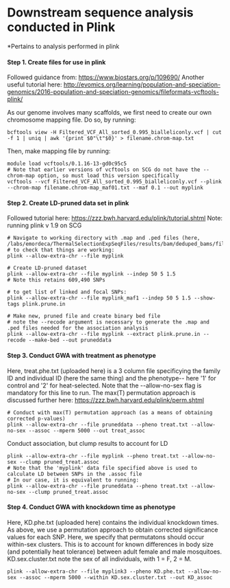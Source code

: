 # Downstream sequence analysis conducted in Plink
*Pertains to analysis performed in plink  


#### Step 1. Create files for use in plink 
Followed guidance from: https://www.biostars.org/p/109690/ 
Another useful tutorial here: http://evomics.org/learning/population-and-speciation-genomics/2016-population-and-speciation-genomics/fileformats-vcftools-plink/

As our genome involves many scaffolds, we first need to create our own chromosome mapping file. Do so, by running:
```
bcftools view -H Filtered_VCF_All_sorted_0.995_bialleliconly.vcf | cut -f 1 | uniq | awk '{print $0"\t"$0}' > filename.chrom-map.txt
```
Then, make mapping file by running:
```
module load vcftools/0.1.16-13-gd0c95c5
# Note that earlier versions of vcftools on SCG do not have the --chrom-map option, so must load this version specifically
vcftools --vcf Filtered_VCF_All_sorted_0.995_bialleliconly.vcf --plink --chrom-map filename.chrom-map_maf01.txt --maf 0.1 --out myplink
```

#### Step 2. Create LD-pruned data set in plink 
Followed tutorial here: https://zzz.bwh.harvard.edu/plink/tutorial.shtml
Note: running plink v 1.9 on SCG 

```
# Navigate to working directory with .map and .ped files (here, /labs/emordeca/ThermalSelectionExpSeqFiles/results/bam/deduped_bams/filtered_VCF)
# to check that things are working:
plink --allow-extra-chr --file myplink

# Create LD-pruned dataset
plink --allow-extra-chr --file myplink --indep 50 5 1.5
# Note this retains 609,490 SNPs

# to get list of linked and focal SNPs:
plink --allow-extra-chr --file myplink_maf1 --indep 50 5 1.5 --show-tags plink.prune.in

# Make new, pruned file and create binary bed file
# note the --recode argument is necessary to generate the .map and .ped files needed for the association analysis
plink --allow-extra-chr --file myplink --extract plink.prune.in --recode --make-bed --out pruneddata
```

#### Step 3. Conduct GWA with treatment as phenotype 
Here, treat.phe.txt (uploaded here) is a 3 column file specificying the family ID and individual ID (here the same thing) and the phenotype-- here '1' for control and '2' for heat-selected. Note that the --allow-no-sex flag is mandatory for this line to run.
The max(T) permutation approach is discussed further here: https://zzz.bwh.harvard.edu/plink/perm.shtml

```
# Conduct with max(T) permutation approach (as a means of obtaining corrected p-values)
plink --allow-extra-chr --file pruneddata --pheno treat.txt --allow-no-sex --assoc --mperm 5000 --out treat_assoc
```

Conduct association, but clump results to account for LD
```
plink --allow-extra-chr --file myplink --pheno treat.txt --allow-no-sex --clump pruned_treat.assoc
# Note that the 'myplink' data file specified above is used to calculate LD between SNPs in the .assoc file
# In our case, it is equivalent to running: 
plink --allow-extra-chr --file pruneddata --pheno treat.txt --allow-no-sex --clump pruned_treat.assoc
```

#### Step 4. Conduct GWA with knockdown time as phenotype 
Here, KD.phe.txt (uploaded here) contains the individual knockdown times. As above, we use a permutation approach to obtain corrected significance values for each SNP. Here, we specify that permutatons should occur within-sex clusters. This is to account for known differences in body size (and potentially heat tolerance) between adult female and male mosquitoes. KD.sex.cluster.txt note the sex of all individuals, with 1 = F, 2 = M. 
```
plink --allow-extra-chr --file myplink3 --pheno KD.phe.txt --allow-no-sex --assoc --mperm 5000 --within KD.sex.cluster.txt --out KD_assoc
```
